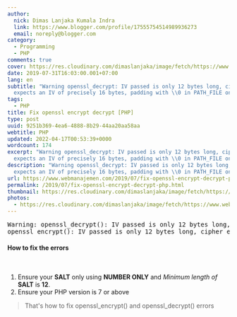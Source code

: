 ```yaml
---
author:
  nick: Dimas Lanjaka Kumala Indra
  link: https://www.blogger.com/profile/17555754514989936273
  email: noreply@blogger.com
category:
  - Programming
  - PHP
comments: true
cover: https://res.cloudinary.com/dimaslanjaka/image/fetch/https://www.webmanajemen.com/assets/img/phpjs.svg?.png
date: 2019-07-31T16:03:00.001+07:00
lang: en
subtitle: "Warning openssl_decrypt: IV passed is only 12 bytes long, cipher
  expects an IV of precisely 16 bytes, padding with \\0 in PATH_FILE on"
tags:
  - PHP
title: Fix openssl encrypt decrypt [PHP]
type: post
uuid: 9251b369-4ea6-4888-8b29-44aa20aa58aa
webtitle: PHP
updated: 2022-04-17T00:53:39+0000
wordcount: 174
excerpt: "Warning openssl_decrypt: IV passed is only 12 bytes long, cipher
  expects an IV of precisely 16 bytes, padding with \\0 in PATH_FILE on"
description: "Warning openssl_decrypt: IV passed is only 12 bytes long, cipher
  expects an IV of precisely 16 bytes, padding with \\0 in PATH_FILE on"
url: https://www.webmanajemen.com/2019/07/fix-openssl-encrypt-decrypt-php.html
permalink: /2019/07/fix-openssl-encrypt-decrypt-php.html
thumbnail: https://res.cloudinary.com/dimaslanjaka/image/fetch/https://www.webmanajemen.com/assets/img/phpjs.svg?.png
photos:
  - https://res.cloudinary.com/dimaslanjaka/image/fetch/https://www.webmanajemen.com/assets/img/phpjs.svg?.png
---
```


<div dir="ltr">
<pre>Warning: openssl_decrypt(): IV passed is only 12 bytes long, cipher expects an IV of precisely 16 bytes, padding with \0 in PATH_FILE on line LINE_N<br />openssl_encrypt(): IV passed is only 12 bytes long, cipher expects an IV of precisely 16 bytes, padding with \0 in PATH_FILE on line LINE_N</pre>
<h4>How to fix the errors</h4>
<br />
<ol>
<li>Ensure your <strong>SALT</strong>&nbsp;only using <strong>NUMBER ONLY</strong>&nbsp;and <em>Minimum length of </em><strong>SALT</strong>&nbsp;is <strong>12</strong>.</li>
<li>Ensure your PHP version is 7 or above</li>
</ol>
<blockquote>That's how to fix openssl_encrypt() and openssl_decrypt() errors</blockquote>
</div>
<p><img src="https://res.cloudinary.com/dimaslanjaka/image/fetch/https://www.webmanajemen.com/assets/img/phpjs.svg?.png" alt="" /></p>
